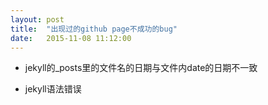 ```yaml
---
layout: post
title:  "出现过的github page不成功的bug"
date:   2015-11-08 11:12:00
---
```


* jekyll的_posts里的文件名的日期与文件内date的日期不一致

* jekyll语法错误
